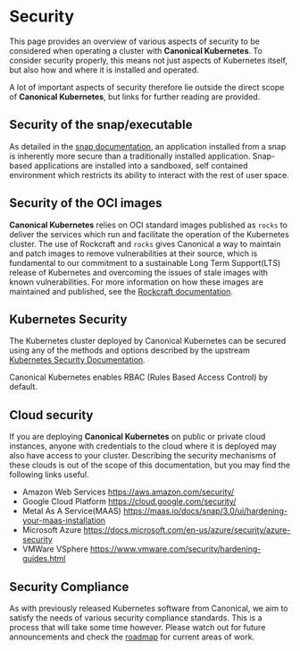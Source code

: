 # Security

This page provides an overview of various aspects of security to be considered
when operating a cluster with **Canonical Kubernetes**. To consider security
properly, this means not just aspects of Kubernetes itself, but also how and
where it is installed and operated.

A lot of important aspects of security therefore lie outside the direct scope
of **Canonical Kubernetes**, but links for further reading
are provided.

## Security of the snap/executable

As detailed in the [snap documentation][], an application installed from a snap
is inherently more secure than a traditionally installed application.
Snap-based applications are installed into a sandboxed, self contained
environment which restricts its ability to interact with the rest of user
space.

## Security of the OCI images

**Canonical Kubernetes** relies on OCI standard images published as `rocks` to
deliver the services which run and facilitate the operation of the Kubernetes
cluster. The use of Rockcraft and `rocks` gives Canonical a way to maintain and
patch images to remove vulnerabilities at their source, which is fundamental to
our commitment to a sustainable Long Term Support(LTS) release of Kubernetes
and overcoming the issues of stale images with known vulnerabilities. For more
information on how these images are maintained and published, see the
[Rockcraft documentation][rocks-security].

## Kubernetes Security

The Kubernetes cluster deployed by Canonical Kubernetes can be secured using
any of the methods and options described by the upstream
[Kubernetes Security Documentation][].

Canonical Kubernetes enables RBAC (Rules Based Access Control) by default.

## Cloud security

If you are deploying **Canonical Kubernetes** on public or private cloud
instances, anyone with credentials to the cloud where it is deployed may also
have access to your cluster. Describing the security mechanisms of these clouds
is out of the scope of this documentation, but you may find the following links
useful.

- Amazon Web Services <https://aws.amazon.com/security/>
- Google Cloud Platform <https://cloud.google.com/security/>
- Metal As A Service(MAAS) <https://maas.io/docs/snap/3.0/ui/hardening-your-maas-installation>
- Microsoft Azure <https://docs.microsoft.com/en-us/azure/security/azure-security>
- VMWare VSphere <https://www.vmware.com/security/hardening-guides.html>

## Security Compliance

As with previously released Kubernetes software from Canonical, we aim to
satisfy the needs of various security compliance standards. This is a process
that will take some time however. Please watch out for future announcements and
check the [roadmap][] for current areas of work.

<!-- LINKS -->

[Kubernetes Security documentation]: https://kubernetes.io/docs/concepts/security/overview/
[snap documentation]: https://snapcraft.io/docs/security-sandboxing
[rocks-security]: https://canonical-rockcraft.readthedocs-hosted.com/en/latest/explanation/rockcraft/
[roadmap]: /snap/reference/roadmap
